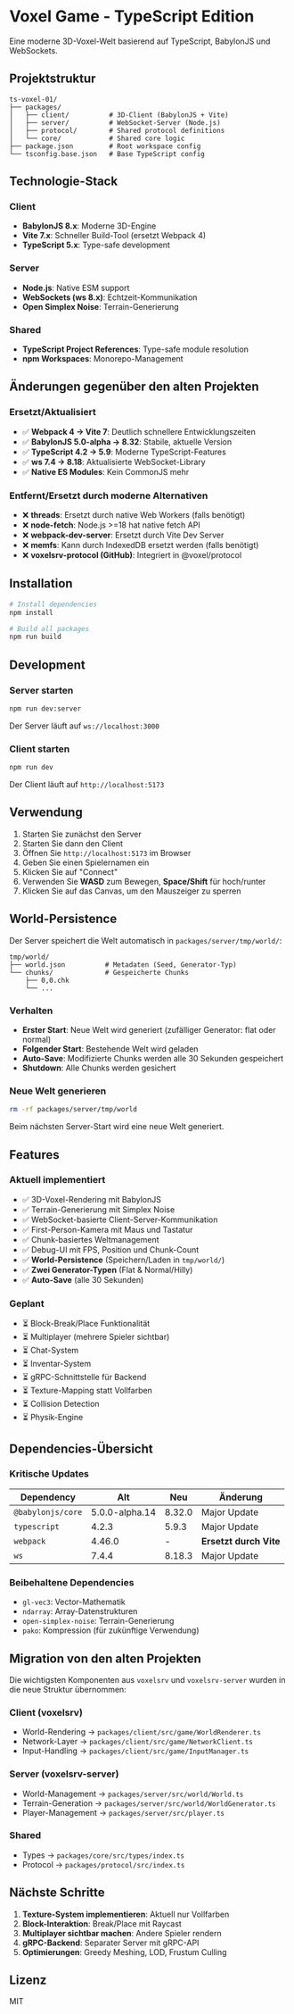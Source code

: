 # Voxel Game - TypeScript Edition

Eine moderne 3D-Voxel-Welt basierend auf TypeScript, BabylonJS und WebSockets.

## Projektstruktur

```
ts-voxel-01/
├── packages/
│   ├── client/          # 3D-Client (BabylonJS + Vite)
│   ├── server/          # WebSocket-Server (Node.js)
│   ├── protocol/        # Shared protocol definitions
│   └── core/            # Shared core logic
├── package.json         # Root workspace config
└── tsconfig.base.json   # Base TypeScript config
```

## Technologie-Stack

### Client
- **BabylonJS 8.x**: Moderne 3D-Engine
- **Vite 7.x**: Schneller Build-Tool (ersetzt Webpack 4)
- **TypeScript 5.x**: Type-safe development

### Server
- **Node.js**: Native ESM support
- **WebSockets (ws 8.x)**: Echtzeit-Kommunikation
- **Open Simplex Noise**: Terrain-Generierung

### Shared
- **TypeScript Project References**: Type-safe module resolution
- **npm Workspaces**: Monorepo-Management

## Änderungen gegenüber den alten Projekten

### Ersetzt/Aktualisiert
- ✅ **Webpack 4 → Vite 7**: Deutlich schnellere Entwicklungszeiten
- ✅ **BabylonJS 5.0-alpha → 8.32**: Stabile, aktuelle Version
- ✅ **TypeScript 4.2 → 5.9**: Moderne TypeScript-Features
- ✅ **ws 7.4 → 8.18**: Aktualisierte WebSocket-Library
- ✅ **Native ES Modules**: Kein CommonJS mehr

### Entfernt/Ersetzt durch moderne Alternativen
- ❌ **threads**: Ersetzt durch native Web Workers (falls benötigt)
- ❌ **node-fetch**: Node.js >=18 hat native fetch API
- ❌ **webpack-dev-server**: Ersetzt durch Vite Dev Server
- ❌ **memfs**: Kann durch IndexedDB ersetzt werden (falls benötigt)
- ❌ **voxelsrv-protocol (GitHub)**: Integriert in @voxel/protocol

## Installation

```bash
# Install dependencies
npm install

# Build all packages
npm run build
```

## Development

### Server starten

```bash
npm run dev:server
```

Der Server läuft auf `ws://localhost:3000`

### Client starten

```bash
npm run dev
```

Der Client läuft auf `http://localhost:5173`

## Verwendung

1. Starten Sie zunächst den Server
2. Starten Sie dann den Client
3. Öffnen Sie `http://localhost:5173` im Browser
4. Geben Sie einen Spielernamen ein
5. Klicken Sie auf "Connect"
6. Verwenden Sie **WASD** zum Bewegen, **Space/Shift** für hoch/runter
7. Klicken Sie auf das Canvas, um den Mauszeiger zu sperren

## World-Persistence

Der Server speichert die Welt automatisch in `packages/server/tmp/world/`:

```
tmp/world/
├── world.json          # Metadaten (Seed, Generator-Typ)
└── chunks/             # Gespeicherte Chunks
    ├── 0,0.chk
    └── ...
```

### Verhalten

- **Erster Start**: Neue Welt wird generiert (zufälliger Generator: flat oder normal)
- **Folgender Start**: Bestehende Welt wird geladen
- **Auto-Save**: Modifizierte Chunks werden alle 30 Sekunden gespeichert
- **Shutdown**: Alle Chunks werden gesichert

### Neue Welt generieren

```bash
rm -rf packages/server/tmp/world
```

Beim nächsten Server-Start wird eine neue Welt generiert.

## Features

### Aktuell implementiert
- ✅ 3D-Voxel-Rendering mit BabylonJS
- ✅ Terrain-Generierung mit Simplex Noise
- ✅ WebSocket-basierte Client-Server-Kommunikation
- ✅ First-Person-Kamera mit Maus und Tastatur
- ✅ Chunk-basiertes Weltmanagement
- ✅ Debug-UI mit FPS, Position und Chunk-Count
- ✅ **World-Persistence** (Speichern/Laden in `tmp/world/`)
- ✅ **Zwei Generator-Typen** (Flat & Normal/Hilly)
- ✅ **Auto-Save** (alle 30 Sekunden)

### Geplant
- ⏳ Block-Break/Place Funktionalität
- ⏳ Multiplayer (mehrere Spieler sichtbar)
- ⏳ Chat-System
- ⏳ Inventar-System
- ⏳ gRPC-Schnittstelle für Backend
- ⏳ Texture-Mapping statt Vollfarben
- ⏳ Collision Detection
- ⏳ Physik-Engine

## Dependencies-Übersicht

### Kritische Updates

| Dependency | Alt | Neu | Änderung |
|------------|-----|-----|----------|
| `@babylonjs/core` | 5.0.0-alpha.14 | 8.32.0 | Major Update |
| `typescript` | 4.2.3 | 5.9.3 | Major Update |
| `webpack` | 4.46.0 | - | **Ersetzt durch Vite** |
| `ws` | 7.4.4 | 8.18.3 | Major Update |

### Beibehaltene Dependencies
- `gl-vec3`: Vector-Mathematik
- `ndarray`: Array-Datenstrukturen
- `open-simplex-noise`: Terrain-Generierung
- `pako`: Kompression (für zukünftige Verwendung)

## Migration von den alten Projekten

Die wichtigsten Komponenten aus `voxelsrv` und `voxelsrv-server` wurden in die neue Struktur übernommen:

### Client (voxelsrv)
- World-Rendering → `packages/client/src/game/WorldRenderer.ts`
- Network-Layer → `packages/client/src/game/NetworkClient.ts`
- Input-Handling → `packages/client/src/game/InputManager.ts`

### Server (voxelsrv-server)
- World-Management → `packages/server/src/world/World.ts`
- Terrain-Generation → `packages/server/src/world/WorldGenerator.ts`
- Player-Management → `packages/server/src/player.ts`

### Shared
- Types → `packages/core/src/types/index.ts`
- Protocol → `packages/protocol/src/index.ts`

## Nächste Schritte

1. **Texture-System implementieren**: Aktuell nur Vollfarben
2. **Block-Interaktion**: Break/Place mit Raycast
3. **Multiplayer sichtbar machen**: Andere Spieler rendern
4. **gRPC-Backend**: Separater Server mit gRPC-API
5. **Optimierungen**: Greedy Meshing, LOD, Frustum Culling

## Lizenz

MIT
